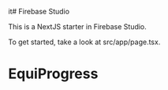 it# Firebase Studio

This is a NextJS starter in Firebase Studio.

To get started, take a look at src/app/page.tsx.
# EquiProgress
